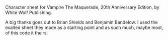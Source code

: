 Character sheet for Vampire The Maquerade, 20th Anniversary Edition, by White Wolf Publishing.

A big thanks goes out to Brian Shields and Benjamin Bandelow. I used the exalted sheet they made as a starting point and as such much, maybe most, of this code it theirs.
